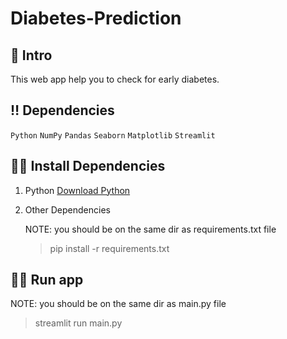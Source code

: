 # Diabetes-Prediction


## 📃 Intro
This web app help you to check for early diabetes.


## ‼ Dependencies
`Python` `NumPy` `Pandas` `Seaborn` `Matplotlib` `Streamlit` 


## 👩‍💻 Install Dependencies

1. Python
<a href="https://www.python.org/downloads/" target="_blank">Download Python</a>
    
 
2. Other Dependencies

    NOTE: you should be on the same dir as requirements.txt file 
    > pip install -r requirements.txt


## 🏃‍♂️ Run app

NOTE: you should be on the same dir as main.py file
> streamlit run main.py

